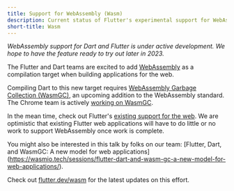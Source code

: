 ```yaml
---
title: Support for WebAssembly (Wasm)
description: Current status of Flutter's experimental support for WebAssembly (Wasm).
short-title: Wasm
---
```


_WebAssembly support for Dart and Flutter is under active development. We hope
to have the feature ready to try out later in 2023._

The Flutter and Dart teams are excited to add
[WebAssembly](https://webassembly.org/) as a compilation target when building
applications for the web.

Compiling Dart to this new target requires
[WebAssembly Garbage Collection (WasmGC)](https://github.com/WebAssembly/gc/tree/main/proposals/gc),
an upcoming addition to the WebAssembly standard. The Chrome team is actively
[working on WasmGC](https://chromestatus.com/feature/6062715726462976).

In the mean time, check out Flutter's
[existing support for the web]({{site.main-url}}/multi-platform/web). We are
optimistic that existing Flutter web applications will have to do little or no
work to support WebAssembly once work is complete.

You might also be interested in this talk by folks on our team:
[Flutter, Dart, and WasmGC: A new model for web applications]
(https://wasmio.tech/sessions/flutter-dart-and-wasm-gc-a-new-model-for-web-applications/).

Check out [flutter.dev/wasm]({{site.main-url}}/wasm) for the latest updates
on this effort.

